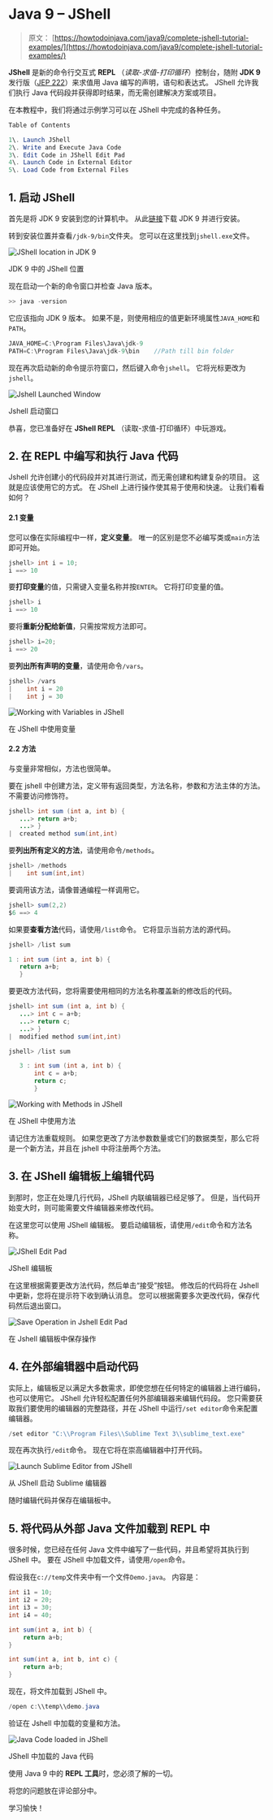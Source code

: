 # Java 9 – JShell

> 原文： [https://howtodoinjava.com/java9/complete-jshell-tutorial-examples/](https://howtodoinjava.com/java9/complete-jshell-tutorial-examples/)

**JShell** 是新的命令行交互式 **REPL** （*读取-求值-打印循环*）控制台，随附 **JDK 9** 发行版（[JEP 222](https://openjdk.java.net/jeps/222)）来求值用 Java 编写的声明，语句和表达式。 JShell 允许我们执行 Java 代码段并获得即时结果，而无需创建解决方案或项目。

在本教程中，我们将通过示例学习可以在 JShell 中完成的各种任务。

```java
Table of Contents

1\. Launch JShell
2\. Write and Execute Java Code
3\. Edit Code in JShell Edit Pad
4\. Launch Code in External Editor
5\. Load Code from External Files
```

## 1\. 启动 JShell

首先是将 JDK 9 安装到您的计算机中。 从此[链接](https://jdk.java.net/9/)下载 JDK 9 并进行安装。

转到安装位置并查看`/jdk-9/bin`文件夹。 您可以在这里找到`jshell.exe`文件。

![JShell location in JDK 9](img/ccab49677c1bf930f0c0398f9b1f8400.png)

JDK 9 中的 JShell 位置

现在启动一个新的命令窗口并检查 Java 版本。

```java
>> java -version
```

它应该指向 JDK 9 版本。 如果不是，则使用相应的值更新环境属性`JAVA_HOME`和`PATH`。

```java
JAVA_HOME=C:\Program Files\Java\jdk-9
PATH=C:\Program Files\Java\jdk-9\bin	//Path till bin folder

```

现在再次启动新的命令提示符窗口，然后键入命令`jshell`。 它将光标更改为`jshell`。

![Jshell Launched Window](img/d0a23e6d1f9ad68e7a5919d949e4c5a0.png)

Jshell 启动窗口

恭喜，您已准备好在 **JShell REPL** （读取-求值-打印循环）中玩游戏。

## 2\. 在 REPL 中编写和执行 Java 代码

Jshell 允许创建小的代码段并对其进行测试，而无需创建和构建复杂的项目。 这就是应该使用它的方式。 在 JShell 上进行操作使其易于使用和快速。 让我们看看如何？

#### 2.1 变量

您可以像在实际编程中一样，**定义变量**。 唯一的区别是您不必编写类或`main`方法即可开始。

```java
jshell> int i = 10;
i ==> 10
```

要**打印变量**的值，只需键入变量名称并按`ENTER`。 它将打印变量的值。

```java
jshell> i
i ==> 10
```

要将**重新分配给新值**，只需按常规方法即可。

```java
jshell> i=20;
i ==> 20
```

要**列出所有声明的变量**，请使用命令`/vars`。

```java
jshell> /vars
|    int i = 20
|    int j = 30
```

![Working with Variables in JShell](img/30b2cb3e07a2ac5c186d7ae81d2c7dea.png)

在 JShell 中使用变量

#### 2.2 方法

与变量非常相似，方法也很简单。

要在 jshell 中创建方法，定义带有返回类型，方法名称，参数和方法主体的方法。 不需要访问修饰符。

```java
jshell> int sum (int a, int b) {
   ...> return a+b;
   ...> }
|  created method sum(int,int)
```

要**列出所有定义的方法**，请使用命令`/methods`。

```java
jshell> /methods
|    int sum(int,int)
```

要调用该方法，请像普通编程一样调用它。

```java
jshell> sum(2,2)
$6 ==> 4
```

如果要**查看方法**代码，请使用`/list`命令。 它将显示当前方法的源代码。

```java
jshell> /list sum

1 : int sum (int a, int b) {
   return a+b;
   }
```

要更改方法代码，您将需要使用相同的方法名称覆盖新的修改后的代码。

```java
jshell> int sum (int a, int b) {
   ...> int c = a+b;
   ...> return c;
   ...> }
|  modified method sum(int,int)

jshell> /list sum

   3 : int sum (int a, int b) {
       int c = a+b;
       return c;
       }
```

![Working with Methods in JShell](img/4909e6b67ab45a644af1dfbd4b3cce19.png)

在 JShell 中使用方法

请记住方法重载规则。 如果您更改了方法参数数量或它们的数据类型，那么它将是一个新方法，并且在 jshell 中将注册两个方法。

## 3\. 在 JShell 编辑板上编辑代码

到那时，您正在处理几行代码，JShell 内联编辑器已经足够了。 但是，当代码开始变大时，则可能需要文件编辑器来修改代码。

在这里您可以使用 JShell 编辑板。 要启动编辑板，请使用`/edit`命令和方法名称。

![JShell Edit Pad](img/2161993cb456497db782ad6c84f894f4.png)

JShell 编辑板

在这里根据需要更改方法代码，然后单击“接受”按钮。 修改后的代码将在 Jshell 中更新，您将在提示符下收到确认消息。 您可以根据需要多次更改代码，保存代码然后退出窗口。

![Save Operation in Jshell Edit Pad](img/bd38bc52491e7a79c66b790bfe9d80ca.png)

在 Jshell 编辑板中保存操作

## 4\. 在外部编辑器中启动代码

实际上，编辑板足以满足大多数需求，即使您想在任何特定的编辑器上进行编码，也可以使用它。 JShell 允许轻松配置任何外部编辑器来编辑代码段。 您只需要获取我们要使用的编辑器的完整路径，并在 JShell 中运行`/set editor`命令来配置编辑器。

```java
/set editor "C:\\Program Files\\Sublime Text 3\\sublime_text.exe"
```

现在再次执行`/edit`命令。 现在它将在崇高编辑器中打开代码。

![Launch Sublime Editor from JShell](img/3937f3f21d4fa90c18e24b9dc7f5b58b.png)

从 JShell 启动 Sublime 编辑器

随时编辑代码并保存在编辑板中。

## 5\. 将代码从外部 Java 文件加载到 REPL 中

很多时候，您已经在任何 Java 文件中编写了一些代码，并且希望将其执行到 JShell 中。 要在 JShell 中加载文件，请使用`/open`命令。

假设我在`c://temp`文件夹中有一个文件`Demo.java`。 内容是：

```java
int i1 = 10;
int i2 = 20;
int i3 = 30;
int i4 = 40;

int sum(int a, int b) {
	return a+b;
}

int sum(int a, int b, int c) {
	return a+b;
}

```

现在，将文件加载到 JShell 中。

```java
/open c:\\temp\\demo.java
```

验证在 Jshell 中加载的变量和方法。

![Java Code loaded in JShell](img/309d8cc2730a0132f1ba8b8c74854a91.png)

JShell 中加载的 Java 代码

使用 Java 9 中的 **REPL 工具**时，您必须了解的一切。

将您的问题放在评论部分中。

学习愉快！